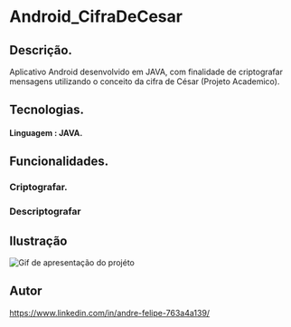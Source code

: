 # Android_CifraDeCesar

## Descrição.

<p>Aplicativo Android desenvolvido em JAVA, com finalidade de criptografar mensagens  utilizando o conceito da cifra de César (Projeto Academico). </p>

## Tecnologias.
#### Linguagem : JAVA.

## Funcionalidades.
### Criptografar.
### Descriptografar

## Ilustração

![Gif de apresentação do projéto](https://github.com/AndreFSRamos/GifCards/blob/main/CifraDeCesar.gif)

## Autor

https://www.linkedin.com/in/andre-felipe-763a4a139/
